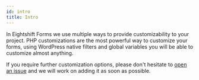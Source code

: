 ```yaml
---
id: intro
title: Intro
---
```


In Eightshift Forms we use multiple ways to provide customizability to your project. PHP customizations are the most powerful way to customize your forms, using WordPress native filters and global variables you will be able to customize almost anything.

If you require further customization options, please don't hesitate to [open an issue](https://github.com/infinum/eightshift-forms/issues/new/choose) and we will work on adding it as soon as possible.
